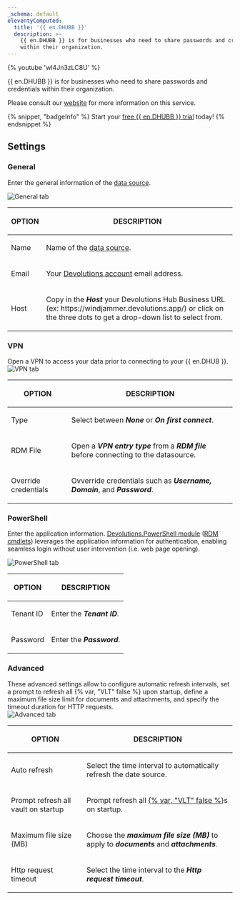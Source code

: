 ```yaml
---
_schema: default
eleventyComputed:
  title: '{{ en.DHUBB }}'
  description: >-
    {{ en.DHUBB }} is for businesses who need to share passwords and credentials
    within their organization.
---
```

{% youtube 'wI4Jn3zLC8U' %}

{{ en.DHUBB }} is for businesses who need to share passwords and credentials within their organization.

Please consult our [website](https://devolutions.net/password-hub/) for more information on this service.

{% snippet, "badgeInfo" %}
Start your [free {{ en.DHUBB }} trial](https://devolutions.net/password-hub/business/sign-up) today!
{% endsnippet %}

## Settings

### General

Enter the general information of the [data source](/rdm/concepts/basic-concepts/data-sources/).

![General tab](https://cdnweb.devolutions.net/docs/HUBB6004_2024_2.png)

<table><thead><tr><th><p>OPTION</p></th><th><p>DESCRIPTION</p></th></tr></thead><tbody><tr><td><p>Name</p></td><td><p>Name of the <a href="/rdm/concepts/basic-concepts/data-sources/">data source</a>.</p></td></tr><tr><td><p>Email</p></td><td><p>Your <a href="https://portal.devolutions.com/">Devolutions account</a> email address.</p></td></tr><tr><td><p>Host</p></td><td><p>Copy in the <em><strong>Host</strong></em> your Devolutions Hub Business URL (ex: https://windjammer.devolutions.app/) or click on the three dots to get a drop-down list to select from.</p></td></tr></tbody></table>

### VPN

Open a VPN to access your data prior to connecting to your {{ en.DHUB }}. ![VPN tab](https://cdnweb.devolutions.net/docs/HUBB6001_2024_2.png)

<table><thead><tr><th><p>OPTION</p></th><th><p>DESCRIPTION</p></th></tr></thead><tbody><tr><td><p>Type</p></td><td><p>Select between <em><strong>None</strong></em> or <em><strong>On first connect</strong></em>.</p></td></tr><tr><td><p>RDM File</p></td><td><p>Open a <em><strong>VPN entry type</strong></em> from a <em><strong>RDM file</strong></em> before connecting to the datasource.</p></td></tr><tr><td><p>Override credentials</p></td><td><p>Ovverride credentials such as <em><strong>Username, Domain</strong></em>, and <em><strong>Password</strong></em>. </p></td></tr></tbody></table>

### PowerShell

Enter the application information. [Devolutions.PowerShell module](/powershell/overview/what-is-powershell/) ([RDM cmdlets](/rdm/commands/tools/tools/powershell/)) leverages the application information for authentication, enabling seamless login without user intervention (i.e. web page opening).

![PowerShell tab](https://cdnweb.devolutions.net/docs/HUBB6005_2024_2.png)

<table><thead><tr><th><p>OPTION</p></th><th><p>DESCRIPTION</p></th></tr></thead><tbody><tr><td><p>Tenant ID</p></td><td><p>Enter the <em><strong>Tenant ID</strong></em>.</p></td></tr><tr><td><p>Password</p></td><td><p>Enter the <em><strong>Password</strong></em>.</p></td></tr></tbody></table>

### Advanced

These advanced settings allow to configure automatic refresh intervals, set a prompt to refresh all {% var, "VLT" false %} upon startup, define a maximum file size limit for documents and attachments, and specify the timeout duration for HTTP requests.<br>![Advanced tab](https://cdnweb.devolutions.net/docs/HUBB6006_2024_2.png)

<table><thead><tr><th><p>OPTION</p></th><th><p>DESCRIPTION</p></th></tr></thead><tbody><tr><td><p>Auto refresh</p></td><td><p>Select the time interval to automatically refresh the date source.</p></td></tr><tr><td><p>Prompt refresh all vault on startup</p></td><td><p>Prompt refresh all <a href="/rdm/concepts/basic-concepts/vaults/">{% var, "VLT" false %}</a>s on startup.</p></td></tr><tr><td><p>Maximum file size (MB)</p></td><td><p>Choose the <em><strong>maximum file size (MB)</strong></em> to apply to <em><strong>documents</strong></em> and <em><strong>attachments</strong></em>.</p></td></tr><tr><td><p>Http request timeout </p></td><td><p>Select the time interval to the <em><strong>Http request timeout</strong></em>.</p></td></tr></tbody></table>